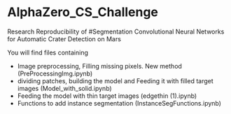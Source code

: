 # AlphaZero_CS_Challenge
Research Reproducibility of
#Segmentation Convolutional Neural Networks for Automatic Crater Detection on Mars

You will find files containing
  * Image preprocessing, Filling missing pixels. New method (PreProcessingImg.ipynb)
  * dividing patches, building the model and Feeding it with filled target images (Model_with_solid.ipynb)
  * Feeding the model with thin target images (edgethin (1).ipynb)
  * Functions to add instance segmentation (InstanceSegFunctions.ipynb)
  

